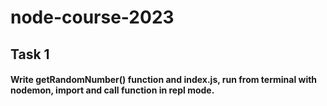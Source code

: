 # node-course-2023
## Task 1
#### Write getRandomNumber() function and index.js, run from terminal with nodemon, import and call function in repl mode.